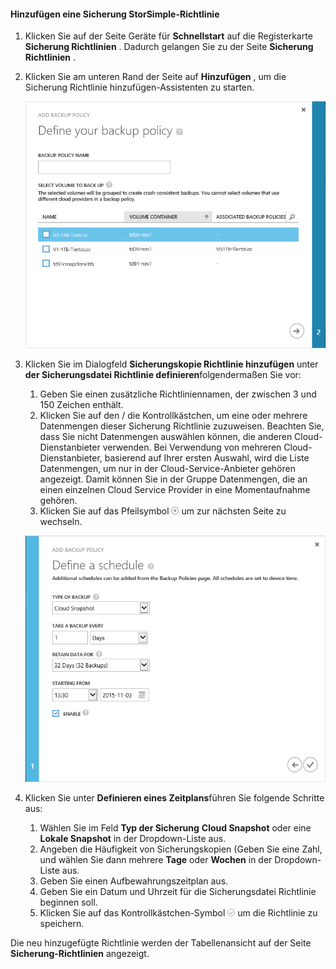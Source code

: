 <!--author=v-sharos last changed: 11/06/15-->

#### <a name="to-add-a-storsimple-backup-policy"></a>Hinzufügen eine Sicherung StorSimple-Richtlinie

1. Klicken Sie auf der Seite Geräte für **Schnellstart** auf die Registerkarte **Sicherung Richtlinien** . Dadurch gelangen Sie zu der Seite **Sicherung Richtlinien** .

2. Klicken Sie am unteren Rand der Seite auf **Hinzufügen** , um die Sicherung Richtlinie hinzufügen-Assistenten zu starten.

    ![Hinzufügen einer Sicherungskopie Richtlinie 1](./media/storsimple-add-backup-policy-u2/AddBackupPolicy1.png)

3. Klicken Sie im Dialogfeld **Sicherungskopie Richtlinie hinzufügen** unter **der Sicherungsdatei Richtlinie definieren**folgendermaßen Sie vor:

    1. Geben Sie einen zusätzliche Richtliniennamen, der zwischen 3 und 150 Zeichen enthält.
    2. Klicken Sie auf den / die Kontrollkästchen, um eine oder mehrere Datenmengen dieser Sicherung Richtlinie zuzuweisen. Beachten Sie, dass Sie nicht Datenmengen auswählen können, die anderen Cloud-Dienstanbieter verwenden. Bei Verwendung von mehreren Cloud-Dienstanbieter, basierend auf Ihrer ersten Auswahl, wird die Liste Datenmengen, um nur in der Cloud-Service-Anbieter gehören angezeigt. Damit können Sie in der Gruppe Datenmengen, die an einen einzelnen Cloud Service Provider in eine Momentaufnahme gehören.
    3. Klicken Sie auf das Pfeilsymbol ![Symbol ' Pfeil '](./media/storsimple-add-backup-policy-u2/HCS_ArrowIcon-include.png) um zur nächsten Seite zu wechseln.

     ![Hinzufügen einer Sicherung Richtlinie 2](./media/storsimple-add-backup-policy-u2/AddBackupPolicy2.png)

4. Klicken Sie unter **Definieren eines Zeitplans**führen Sie folgende Schritte aus:
    1. Wählen Sie im Feld **Typ der Sicherung** **Cloud Snapshot** oder eine **Lokale Snapshot** in der Dropdown-Liste aus.
    2. Angeben die Häufigkeit von Sicherungskopien (Geben Sie eine Zahl, und wählen Sie dann mehrere **Tage** oder **Wochen** in der Dropdown-Liste aus.
    3. Geben Sie einen Aufbewahrungszeitplan aus.
    4. Geben Sie ein Datum und Uhrzeit für die Sicherungsdatei Richtlinie beginnen soll.  
    6. Klicken Sie auf das Kontrollkästchen-Symbol ![Aktivieren Sie Symbol](./media/storsimple-add-backup-policy-u2/HCS_CheckIcon-include.png) um die Richtlinie zu speichern.

Die neu hinzugefügte Richtlinie werden der Tabellenansicht auf der Seite **Sicherung-Richtlinien** angezeigt.
 



